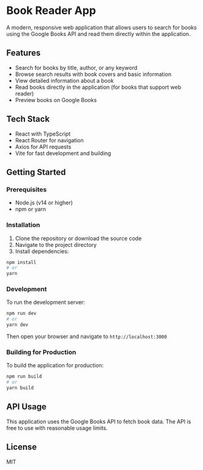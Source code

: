 # Book Reader App

A modern, responsive web application that allows users to search for books using the Google Books API and read them directly within the application.

## Features

- Search for books by title, author, or any keyword
- Browse search results with book covers and basic information
- View detailed information about a book
- Read books directly in the application (for books that support web reader)
- Preview books on Google Books

## Tech Stack

- React with TypeScript
- React Router for navigation
- Axios for API requests
- Vite for fast development and building

## Getting Started

### Prerequisites

- Node.js (v14 or higher)
- npm or yarn

### Installation

1. Clone the repository or download the source code
2. Navigate to the project directory
3. Install dependencies:

```bash
npm install
# or
yarn
```

### Development

To run the development server:

```bash
npm run dev
# or
yarn dev
```

Then open your browser and navigate to `http://localhost:3000`

### Building for Production

To build the application for production:

```bash
npm run build
# or
yarn build
```

## API Usage

This application uses the Google Books API to fetch book data. The API is free to use with reasonable usage limits.

## License

MIT 